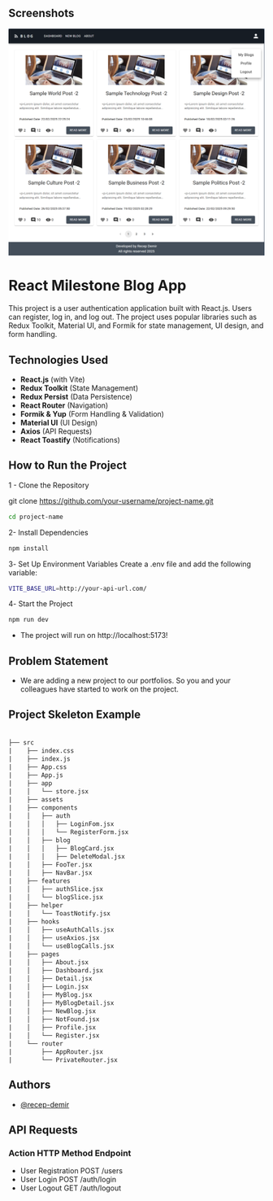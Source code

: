 
## Screenshots

![App Screenshot](./public/image.png)

# React Milestone Blog App

This project is a user authentication application built with React.js. Users can register, log in, and log out. The project uses popular libraries such as Redux Toolkit, Material UI, and Formik for state management, UI design, and form handling.

## Technologies Used

- **React.js** (with Vite)
- **Redux Toolkit** (State Management)
- **Redux Persist** (Data Persistence)
- **React Router** (Navigation)
- **Formik & Yup** (Form Handling & Validation)
- **Material UI** (UI Design)
- **Axios** (API Requests)
- **React Toastify** (Notifications)

##  How to Run the Project

1 - Clone the Repository


git clone https://github.com/your-username/project-name.git

```bash
cd project-name
```

2- Install Dependencies
```bash
npm install
```

3️- Set Up Environment Variables
Create a .env file and add the following variable:

```bash
VITE_BASE_URL=http://your-api-url.com/
```


4️- Start the Project
```bash
npm run dev
```
-  The project will run on http://localhost:5173!
## Problem Statement

- We are adding a new project to our portfolios. So you and your colleagues have started to work on the project.

## Project Skeleton Example
```

├── src
|    ├── index.css
|    ├── index.js
|    ├── App.css
|    ├── App.js
|    ├── app
|    │   └── store.jsx
|    ├── assets
|    ├── components
|    │   ├── auth
|    │   │   ├── LoginFom.jsx
|    │   │   └── RegisterForm.jsx
|    │   ├── blog
|    │   │   ├── BlogCard.jsx
|    │   │   ├── DeleteModal.jsx
|    │   ├── FooTer.jsx
|    │   ├── NavBar.jsx
|    ├── features
|    │   ├── authSlice.jsx
|    │   └── blogSlice.jsx
|    ├── helper
|    │   └── ToastNotify.jsx
|    ├── hooks
|    │   ├── useAuthCalls.jsx
|    │   ├── useAxios.jsx
|    │   └── useBlogCalls.jsx
|    ├── pages
|    │   ├── About.jsx
|    │   ├── Dashboard.jsx
|    │   ├── Detail.jsx
|    │   ├── Login.jsx
|    │   ├── MyBlog.jsx
|    │   ├── MyBlogDetail.jsx
|    │   ├── NewBlog.jsx
|    │   ├── NotFound.jsx
|    │   ├── Profile.jsx
|    │   └── Register.jsx
|    └── router
|        ├── AppRouter.jsx
|        └── PrivateRouter.jsx

```
## Authors

- [@recep-demir](https://github.com/recep-demir)


## API Requests

### Action	 HTTP Method	Endpoint
- User     Registration	POST	/users
- User     Login	POST	/auth/login
- User     Logout	        GET	/auth/logout


